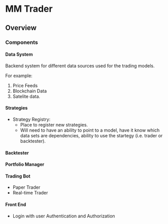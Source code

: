# MM Trader

## Overview

### Components

#### Data System

Backend system for different data sources used for the trading models.

For example:

1. Price Feeds
2. Blockchain Data
3. Satelite data.

#### Strategies

- Strategy Registry:
    - Place to register new strategies.
    - Will need to have an ability to point to a model, have it know which data sets are dependencies, ability to use the startegy (i.e. trader or backtester).

#### Backtester

#### Portfolio Manager

#### Trading Bot

- Paper Trader
- Real-time Trader

#### Front End

* Login with user Authentication and Authorization
